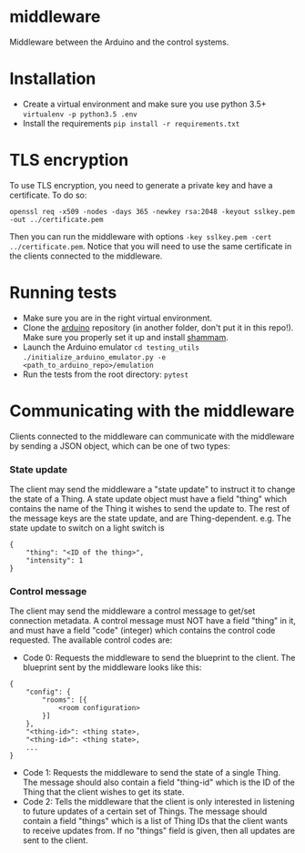 # middleware
Middleware between the Arduino and the control systems.

# Installation
- Create a virtual environment and make sure you use python 3.5+
    `virtualenv -p python3.5 .env`
- Install the requirements
    `pip install -r requirements.txt`

# TLS encryption
To use TLS encryption, you need to generate a private key and have a certificate. To do so:
```
openssl req -x509 -nodes -days 365 -newkey rsa:2048 -keyout sslkey.pem -out ../certificate.pem
```
Then you can run the middleware with options `-key sslkey.pem -cert ../certificate.pem`. Notice that you will need to use the same certificate in the clients connected to the middleware.

# Running tests
- Make sure you are in the right virtual environment.
- Clone the [arduino](https://github.com/Verbozeteam/arduino) repository (in another folder, don't put it in this repo!). Make sure you properly set it up and install [shammam](https://github.com/Verbozeteam/shammam).
- Launch the Arduino emulator
`cd testing_utils`
`./initialize_arduino_emulator.py -e <path_to_arduino_repo>/emulation`
- Run the tests from the root directory: `pytest`

# Communicating with the middleware
Clients connected to the middleware can communicate with the middleware by sending a JSON object, which can be one of two types:
### State update
The client may send the middleware a "state update" to instruct it to change the state of a Thing. A state update object must have a field "thing" which contains the name of the Thing it wishes to send the update to. The rest of the message keys are the state update, and are Thing-dependent. e.g. The state update to switch on a light switch is
```
{
    "thing": "<ID of the thing>",
    "intensity": 1
}
```

### Control message
The client may send the middleware a control message to get/set connection metadata. A control message must NOT have a field "thing" in it, and must have a field "code" (integer) which contains the control code requested. The available control codes are:
- Code 0: Requests the middleware to send the blueprint to the client. The blueprint sent by the middleware looks like this:
```
{
    "config": {
        "rooms": [{
            <room configuration>
        }]
    },
    "<thing-id>": <thing state>,
    "<thing-id>": <thing state>,
    ...
}
```
- Code 1: Requests the middleware to send the state of a single Thing. The message should also contain a field "thing-id" which is the ID of the Thing that the client wishes to get its state.
- Code 2: Tells the middleware that the client is only interested in listening to future updates of a certain set of Things. The message should contain a field "things" which is a list of Thing IDs that the client wants to receive updates from. If no "things" field is given, then all updates are sent to the client.
